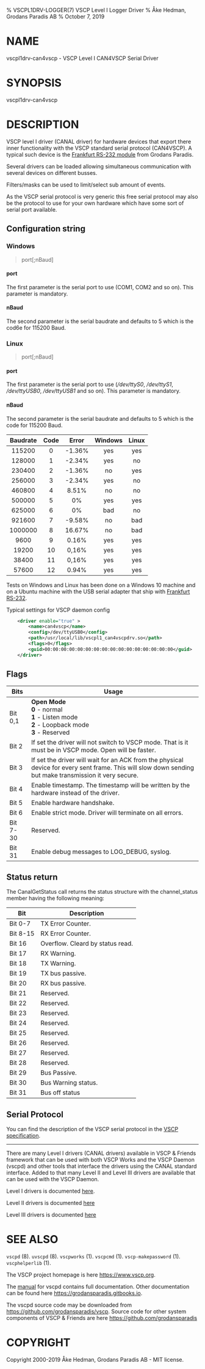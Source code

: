 % VSCPL1DRV-LOGGER(7) VSCP Level I Logger Driver
% Åke Hedman, Grodans Paradis AB
% October 7, 2019

# NAME

vscpl1drv-can4vscp - VSCP Level I CAN4VSCP Serial Driver

# SYNOPSIS

vscpl1drv-can4vscp

# DESCRIPTION

VSCP level I driver (CANAL driver) for hardware devices that export there inner functionality with the VSCP standard serial protocol (CAN4VSCP). A typical such device is the [Frankfurt RS-232 module](http://www.grodansparadis.com/frankfurt/rs232/frankfurt-rs232.html) from Grodans Paradis.

Several drivers can be loaded allowing simultaneous communication with several devices on different busses.

Filters/masks can be used to limit/select sub amount of events.

As the VSCP serial protocol is very generic this free serial protocol may also be the protocol to use for your own hardware which have some sort of serial port available.

## Configuration string

### Windows

> port[;nBaud]

#### port
The first parameter is the serial port to use (COM1, COM2 and so on). This parameter is mandatory.

#### nBaud
The second parameter is the serial baudrate and defaults to 5 which is the cod6e for 115200 Baud.

### Linux

> port[;nBaud]

#### port
The first parameter is the serial port to use (*/dev/ttyS0*, */dev/ttyS1*, */dev/ttyUSB0*, */dev/ttyUSB1* and so on). This parameter is mandatory.

#### nBaud
The second parameter is the serial baudrate and defaults to 5 which is the code for 115200 Baud.

| Baudrate | Code | Error  | Windows | Linux |
 | :--------: | :----: | :-----:  | :-------: | :-----: |
 | 115200   | 0    | -1.36% | yes     | yes   |
 | 128000   | 1    | -2.34% | yes     | no    |
 | 230400   | 2    | -1.36% | no      | yes   |
 | 256000   | 3    | -2.34% | yes     | no    |
 | 460800   | 4    | 8.51%  | no      | no    |
 | 500000   | 5    | 0%     | yes     | yes   |
 | 625000   | 6    | 0%     | bad     | no    |
 | 921600   | 7    | -9.58% | no      | bad   |
 | 1000000  | 8    | 16.67% | no      | bad   |
 | 9600     | 9    | 0.16%  | yes     | yes   |
 | 19200    | 10   | 0,16%  | yes     | yes   |
 | 38400    | 11   | 0,16%  | yes     | yes   |
 | 57600    | 12   | 0.94%  | yes     | yes   |

Tests on Windows and Linux has been done on a Windows 10 machine and on a Ubuntu machine with the USB serial adapter that ship with [Frankfurt RS-232](http://www.grodansparadis.com/frankfurt/rs232/frankfurt-rs232.html).

Typical settings for VSCP daemon config

```xml
    <driver enable="true" >
        <name>can4vscp</name>
        <config>/dev/ttyUSB0</config>
        <path>/usr/local/lib/vscpl1_can4vscpdrv.so</path>
        <flags>0</flags>
        <guid>00:00:00:00:00:00:00:00:00:00:00:00:00:00:00:00</guid>
    </driver>
```

## Flags

 | Bits | Usage |
 | ----  | ----- |
 | Bit 0,1  | **Open Mode** <br> **0** - normal <br> **1** - Listen mode <br> **2** - Loopback mode <br> **3** - Reserved |
 | Bit 2    | If set the driver will not switch to VSCP mode. That is it must be in VSCP mode. Open will be faster. |
 | Bit 3    | If set the driver will wait for an ACK from the physical device for every sent frame. This will slow down sending but make transmission it very secure. |
 | Bit 4    | Enable timestamp. The timestamp will be written by the hardware instead of the driver. |
 | Bit 5    | Enable hardware handshake.  |
 | Bit 6 | Enable strict mode. Driver will terminate on all errors.  |
 | Bit 7-30 | Reserved.  |
 | Bit 31 | Enable debug messages to LOG_DEBUG, syslog.  |

## Status return

The CanalGetStatus call returns the status structure with the channel_status member having the following meaning:

 | Bit      | Description |
 | ---      | ----------- |
 | Bit 0-7  | TX Error Counter. |
 | Bit 8-15 | RX Error Counter. |
 | Bit 16   | Overflow. Cleard by status read. |
 | Bit 17   | RX Warning. |
 | Bit 18   | TX Warning. |
 | Bit 19   | TX bus passive. |
 | Bit 20   | RX bus passive. |
 | Bit 21   | Reserved. |
 | Bit 22   | Reserved. |
 | Bit 23   | Reserved. |
 | Bit 24   | Reserved. |
 | Bit 25   | Reserved. |
 | Bit 26   | Reserved. |
 | Bit 27   | Reserved. |
 | Bit 28   | Reserved. |
 | Bit 29   | Bus Passive. |
 | Bit 30   | Bus Warning status. |
 | Bit 31   | Bus off status |

## Serial Protocol

You can find the description of the VSCP serial protocol in the [VSCP specification](http://www.vscp.org/docs/vscpspec/doku.php?id=physical_level_lower_level_protocols#vscp_over_a_serial_channel_rs-232).

---

There are many Level I drivers (CANAL drivers) available in VSCP & Friends framework that can be used with both VSCP Works and the VSCP Daemon (vscpd) and other tools that interface the drivers using the CANAL standard interface. Added to that many Level II and Level III drivers are available that can be used with the VSCP Daemon.

Level I drivers is documented [here](https://grodansparadis.gitbooks.io/the-vscp-daemon/level_i_drivers.html).

Level II drivers is documented [here](https://grodansparadis.gitbooks.io/the-vscp-daemon/level_ii_drivers.html)

Level III drivers is documented [here](https://grodansparadis.gitbooks.io/the-vscp-daemon/level_iii_drivers.html)

# SEE ALSO

`vscpd` (8).
`uvscpd` (8).
`vscpworks` (1).
`vscpcmd` (1).
`vscp-makepassword` (1).
`vscphelperlib` (1).

The VSCP project homepage is here <https://www.vscp.org>.

The [manual](https://grodansparadis.gitbooks.io/the-vscp-daemon) for vscpd contains full documentation. Other documentation can be found here <https://grodansparadis.gitbooks.io>.

The vscpd source code may be downloaded from <https://github.com/grodansparadis/vscp>. Source code for other system components of VSCP & Friends are here <https://github.com/grodansparadis>

# COPYRIGHT
Copyright 2000-2019 Åke Hedman, Grodans Paradis AB - MIT license.